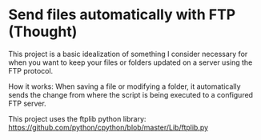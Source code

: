 # Send files automatically with FTP (Thought)
 This project is a basic idealization of something I consider necessary for when you want to keep your files or folders updated on a server using the FTP protocol.

How it works: When saving a file or modifying a folder, it automatically sends the change from where the script is being executed to a configured FTP server.

This project uses the ftplib python library:
https://github.com/python/cpython/blob/master/Lib/ftplib.py
